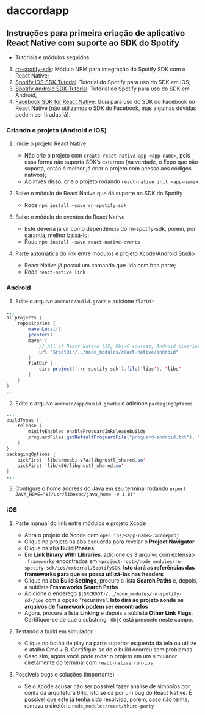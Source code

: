 # daccordapp

## Instruções para primeira criação de aplicativo React Native com suporte ao SDK do Spotify

- Tutoriais e módulos seguidos:
1. [rn-spotify-sdk](https://www.npmjs.com/package/rn-spotify-sdk): Módulo NPM para integração do Spotify SDK com o React Native;
2. [Spotify iOS SDK Tutorial](https://developer.spotify.com/documentation/ios-sdk/quick-start/): Tutorial do Spotify para uso do SDK em iOS;
3. [Spotify Android SDK Tutorial](https://developer.spotify.com/documentation/android-sdk/quick-start/): Tutorial do Spotify para uso do SDK em Android;
4. [Facebook SDK for React Native](https://developers.facebook.com/docs/react-native/getting-started): Guia para uso do SDK do Facebook no React Native (não utilizamos o SDK do Facebook, mas algumas dúvidas podem ser tiradas lá).

### Criando o projeto (Android e iOS)

1. Inicie o projeto React Native
    - Não crie o projeto com `create-react-native-app <app-name>`, pois essa forma não suporta SDK’s externos (na verdade, o Expo que não suporta, então é melhor já criar o projeto com acesso aos códigos nativos);
    - Ao invés disso, crie o projeto rodando `react-native init <app-name>`

2.  Baixe o módulo de React Native que dá suporte ao SDK do Spotify
    - Rode `npm install —save rn-spotify-sdk`

3. Baixe o módulo de eventos do React Native
    - Este deveria já vir como dependência do rn-spotify-sdk, porém, por garantia, melhor baixá-lo;
    - Rode `npm install —save react-native-events`

4. Parte automática do link entre módulos e projeto Xcode/Android Studio
    - React Native já possui um comando que lida com boa parte;
    - Rode `react-native link`

### Android

1. Edite o arquivo `android/build.grade` e adicione `flatDir`
```java
...
allprojects {
    repositories {
        mavenLocal()
        jcenter()
        maven {
            // All of React Native (JS, Obj-C sources, Android binaries) is installed from npm
            url "$rootDir/../node_modules/react-native/android"
        }
        flatDir {
            dirs project(':rn-spotify-sdk').file('libs'), 'libs'
        }
    }
}
...
```

2. Edite o arquivo `android/app/build.gradle` e adicione `packagingOptions`
```java
...
buildTypes {
    release {
        minifyEnabled enableProguardInReleaseBuilds
        proguardFiles getDefaultProguardFile("proguard-android.txt"), "proguard-rules.pro"
    }
}
packagingOptions {
    pickFirst 'lib/armeabi-v7a/libgnustl_shared.so'
    pickFirst 'lib/x86/libgnustl_shared.so'
}
...
```

3. Configure o home address do Java em seu terminal rodando `export JAVA_HOME="$(/usr/libexec/java_home -v 1.8)"`

### iOS

1. Parte manual do link entre módulos e projeto Xcode
    - Abra o projeto do Xcode com `open ios/<app-name>.xcodeproj`
    - Clique no projeto na aba esquerda para revelar o <b>Project Navigator</b>
    - Clique na aba <b>Build Phases</b>
    - Em <b>Link Binary With Libraries</b>, adicione os 3 arquivo com extensão `.frameworks` encontrados em `<project-root>/node_modules/rn-spotify-sdk/ios/external/SpotifySDK`. <b>Isto dará as referências das frameworks para que se possa utlizá-las nas headers</b>
    - Clique na aba <b>Build Settings</b>, procure a lista <b>Search Paths</b> e, depois, a sublista <b>Frameworks Search Paths</b>
    - Adicione o endereço `$(SRCROOT)/../node_modules/rn-spotify-sdk/ios` com a opção "recursive". <b>Isto dirá ao projeto aonde os arquivos de framework podem ser encontrados</b>
    - Agora, procure a lista <b>Linking</b> e depois a sublista <b>Other Link Flags</b>. Certifique-se de que a substring `-ObjC` está presente neste campo.


2. Testando a build em simulador
    - Clique no botão de play na parte superior esquerda da tela ou utilize o atalho Cmd + B. Certifique-se de o build ocorreu sem problemas
    - Caso sim, agora você pode rodar o projeto em um simulador diretamente do terminal com `react-native run-ios`

3. Possíveis bugs e soluções (importante)
    - Se o Xcode acusar não ser possível fazer análise de símbolos por conta da arquitetura 64x, isto se dá por um bug do React Native. É possível que este já tenha sido resolvido, porém, caso não tenha, remova o diretório `node_modules/react/third-party`

    